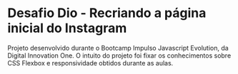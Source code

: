 # Desafio Dio - Recriando a página inicial do Instagram
Projeto desenvolvido durante o Bootcamp Impulso Javascript Evolution, da Digital Innovation One. O intuito do projeto foi fixar os conhecimentos sobre CSS Flexbox e responsividade obtidos durante as aulas. 




